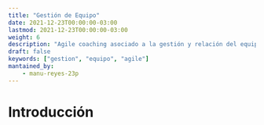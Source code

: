 ```yaml
---
title: "Gestión de Equipo"
date: 2021-12-23T00:00:00-03:00
lastmod: 2021-12-23T00:00:00-03:00
weight: 6
description: "Agile coaching asociado a la gestión y relación del equipo"
draft: false
keywords: ["gestion", "equipo", "agile"]
mantained_by:
    - manu-reyes-23p
---
```


# Introducción
